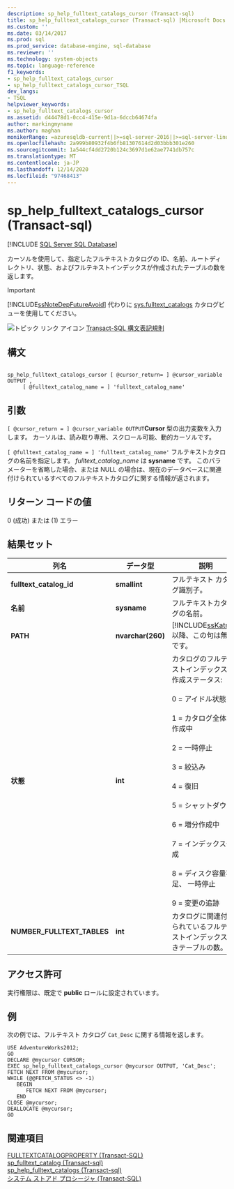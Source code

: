 ```yaml
---
description: sp_help_fulltext_catalogs_cursor (Transact-sql)
title: sp_help_fulltext_catalogs_cursor (Transact-sql) |Microsoft Docs
ms.custom: ''
ms.date: 03/14/2017
ms.prod: sql
ms.prod_service: database-engine, sql-database
ms.reviewer: ''
ms.technology: system-objects
ms.topic: language-reference
f1_keywords:
- sp_help_fulltext_catalogs_cursor
- sp_help_fulltext_catalogs_cursor_TSQL
dev_langs:
- TSQL
helpviewer_keywords:
- sp_help_fulltext_catalogs_cursor
ms.assetid: d44478d1-0cc4-415e-9d1a-6dccb64674fa
author: markingmyname
ms.author: maghan
monikerRange: =azuresqldb-current||>=sql-server-2016||>=sql-server-linux-2017||=azuresqldb-mi-current
ms.openlocfilehash: 2a999b80932f4b6fb81307614d2d03bbb301e260
ms.sourcegitcommit: 1a544cf4dd2720b124c3697d1e62ae7741db757c
ms.translationtype: MT
ms.contentlocale: ja-JP
ms.lasthandoff: 12/14/2020
ms.locfileid: "97468413"
---
```

# <a name="sp_help_fulltext_catalogs_cursor-transact-sql"></a>sp_help_fulltext_catalogs_cursor (Transact-sql)
[!INCLUDE [SQL Server SQL Database](../../includes/applies-to-version/sql-asdb.md)]

  カーソルを使用して、指定したフルテキストカタログの ID、名前、ルートディレクトリ、状態、およびフルテキストインデックスが作成されたテーブルの数を返します。  
  
> [!IMPORTANT]  
>  [!INCLUDE[ssNoteDepFutureAvoid](../../includes/ssnotedepfutureavoid-md.md)] 代わりに [sys.fulltext_catalogs](../../relational-databases/system-catalog-views/sys-fulltext-catalogs-transact-sql.md) カタログビューを使用してください。  
  
 ![トピック リンク アイコン](../../database-engine/configure-windows/media/topic-link.gif "トピック リンク アイコン") [Transact-SQL 構文表記規則](../../t-sql/language-elements/transact-sql-syntax-conventions-transact-sql.md)  
  
## <a name="syntax"></a>構文  
  
```  
  
sp_help_fulltext_catalogs_cursor [ @cursor_return= ] @cursor_variable OUTPUT ,   
     [ @fulltext_catalog_name = ] 'fulltext_catalog_name'   
```  
  
## <a name="arguments"></a>引数  
`[ @cursor_return = ] @cursor_variable OUTPUT`**Cursor** 型の出力変数を入力します。 カーソルは、読み取り専用、スクロール可能、動的カーソルです。  
  
`[ @fulltext_catalog_name = ] 'fulltext_catalog_name'` フルテキストカタログの名前を指定します。 *fulltext_catalog_name* は **sysname** です。 このパラメーターを省略した場合、または NULL の場合は、現在のデータベースに関連付けられているすべてのフルテキストカタログに関する情報が返されます。  
  
## <a name="return-code-values"></a>リターン コードの値  
 0 (成功) または (1) エラー  
  
## <a name="result-sets"></a>結果セット  
  
|列名|データ型|説明|  
|-----------------|---------------|-----------------|  
|**fulltext_catalog_id**|**smallint**|フルテキスト カタログ識別子。|  
|**名前**|**sysname**|フルテキストカタログの名前。|  
|**PATH**|**nvarchar(260)**|[!INCLUDE[ssKatmai](../../includes/sskatmai-md.md)] 以降、この句は無効です。|  
|**状態**|**int**|カタログのフルテキストインデックスの作成ステータス:<br /><br /> 0 = アイドル状態<br /><br /> 1 = カタログ全体を作成中<br /><br /> 2 = 一時停止<br /><br /> 3 = 絞込み<br /><br /> 4 = 復旧<br /><br /> 5 = シャットダウン<br /><br /> 6 = 増分作成中<br /><br /> 7 = インデックス作成<br /><br /> 8 = ディスク容量不足、 一時停止<br /><br /> 9 = 変更の追跡|  
|**NUMBER_FULLTEXT_TABLES**|**int**|カタログに関連付けられているフルテキストインデックス付きテーブルの数。|  
  
## <a name="permissions"></a>アクセス許可  
 実行権限は、既定で **public** ロールに設定されています。  
  
## <a name="examples"></a>例  
 次の例では、フルテキスト カタログ `Cat_Desc` に関する情報を返します。  
  
```  
USE AdventureWorks2012;  
GO  
DECLARE @mycursor CURSOR;  
EXEC sp_help_fulltext_catalogs_cursor @mycursor OUTPUT, 'Cat_Desc';  
FETCH NEXT FROM @mycursor;  
WHILE (@@FETCH_STATUS <> -1)  
   BEGIN  
      FETCH NEXT FROM @mycursor;  
   END  
CLOSE @mycursor;  
DEALLOCATE @mycursor;  
GO   
```  
  
## <a name="see-also"></a>関連項目  
 [FULLTEXTCATALOGPROPERTY &#40;Transact-SQL&#41;](../../t-sql/functions/fulltextcatalogproperty-transact-sql.md)   
 [sp_fulltext_catalog &#40;Transact-sql&#41;](../../relational-databases/system-stored-procedures/sp-fulltext-catalog-transact-sql.md)   
 [sp_help_fulltext_catalogs &#40;Transact-sql&#41;](../../relational-databases/system-stored-procedures/sp-help-fulltext-catalogs-transact-sql.md)   
 [システム ストアド プロシージャ &#40;Transact-SQL&#41;](../../relational-databases/system-stored-procedures/system-stored-procedures-transact-sql.md)  
  
  
